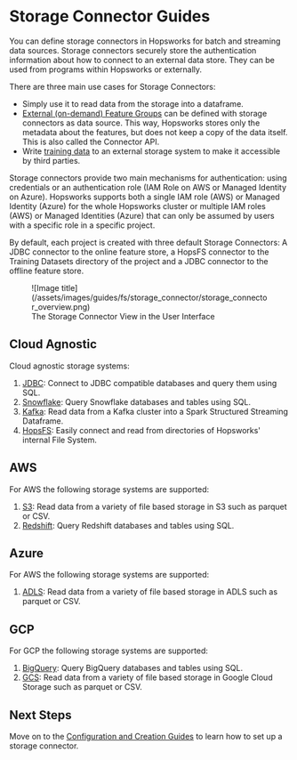 # Storage Connector Guides

You can define storage connectors in Hopsworks for batch and streaming data sources. Storage connectors securely store the authentication information about how to connect to an external data store. They can be used from programs within Hopsworks or externally.

There are three main use cases for Storage Connectors:

- Simply use it to read data from the storage into a dataframe.
- [External (on-demand) Feature Groups](../../../concepts/fs/feature_group/external_fg.md) can be defined with storage connectors as data source. This way, Hopsworks stores only the metadata about the features, but does not keep a copy of the data itself. This is also called the Connector API.
- Write [training data](../../../concepts/fs/feature_view/training_data.md) to an external storage system to make it accessible by third parties.

Storage connectors provide two main mechanisms for authentication: using credentials or an authentication role (IAM Role on AWS or Managed Identity on Azure). Hopsworks supports both a single IAM role (AWS) or Managed Identity (Azure) for the whole Hopsworks cluster or multiple IAM roles (AWS) or Managed Identities (Azure) that can only be assumed by users with a specific role in a specific project.

By default, each project is created with three default Storage Connectors: A JDBC connector to the online feature store, a HopsFS connector to the Training Datasets directory of the project and a JDBC connector to the offline feature store.

<figure markdown>
  ![Image title](/assets/images/guides/fs/storage_connector/storage_connector_overview.png)
  <figcaption>The Storage Connector View in the User Interface</figcaption>
</figure>

## Cloud Agnostic

Cloud agnostic storage systems:

1. [JDBC](creation/jdbc.md): Connect to JDBC compatible databases and query them using SQL.
2. [Snowflake](creation/snowflake.md): Query Snowflake databases and tables using SQL.
3. [Kafka](creation/kafka.md): Read data from a Kafka cluster into a Spark Structured Streaming Dataframe.
4. [HopsFS](creation/hopsfs.md): Easily connect and read from directories of Hopsworks' internal File System.

## AWS

For AWS the following storage systems are supported:

1. [S3](creation/s3.md): Read data from a variety of file based storage in S3 such as parquet or CSV.
2. [Redshift](creation/redshift.md): Query Redshift databases and tables using SQL.

## Azure

For AWS the following storage systems are supported:

1. [ADLS](creation/adls.md): Read data from a variety of file based storage in ADLS such as parquet or CSV.

## GCP

For GCP the following storage systems are supported:

1. [BigQuery](creation/bigquery.md): Query BigQuery databases and tables using SQL.
2. [GCS](creation/gcs.md): Read data from a variety of file based storage in Google Cloud Storage such as parquet or CSV.

## Next Steps

Move on to the [Configuration and Creation Guides](creation/jdbc.md) to learn how to set up a storage connector.